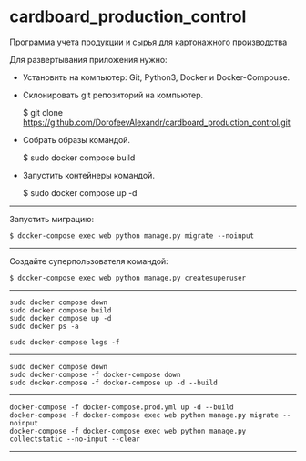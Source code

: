 # cardboard_production_control
Программа учета продукции и сырья для картонажного производства


Для развертывания приложения нужно:
- Установить на компьютер: Git, Python3, Docker и Docker-Compouse.
- Склонировать git репозиторий на компьютер.


    $ git clone https://github.com/DorofeevAlexandr/cardboard_production_control.git

- Собрать образы командой. 


    $ sudo docker compose build

- Запустить контейнеры командой.


    $ sudo docker compose up -d

---
Запустить миграцию:

    $ docker-compose exec web python manage.py migrate --noinput
---
 Создайте суперпользователя командой:

    $ docker-compose exec web python manage.py createsuperuser 
---


    sudo docker compose down
    sudo docker compose build
    sudo docker compose up -d
    sudo docker ps -a
    
    sudo docker-compose logs -f

---
    sudo docker compose down
    sudo docker-compose -f docker-compose down
    sudo docker-compose -f docker-compose up -d --build
---
    docker-compose -f docker-compose.prod.yml up -d --build
    docker-compose -f docker-compose exec web python manage.py migrate --noinput
    docker-compose -f docker-compose exec web python manage.py collectstatic --no-input --clear
---



